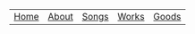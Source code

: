 |       |       |       |       |       |
| :---: | :---: | :---: | :---: | :---: |
| [Home](index.html) | [About](about.html) | [Songs](songs.html) | [Works](works.html) | [Goods](goods.html) | [Events](events.html) |
